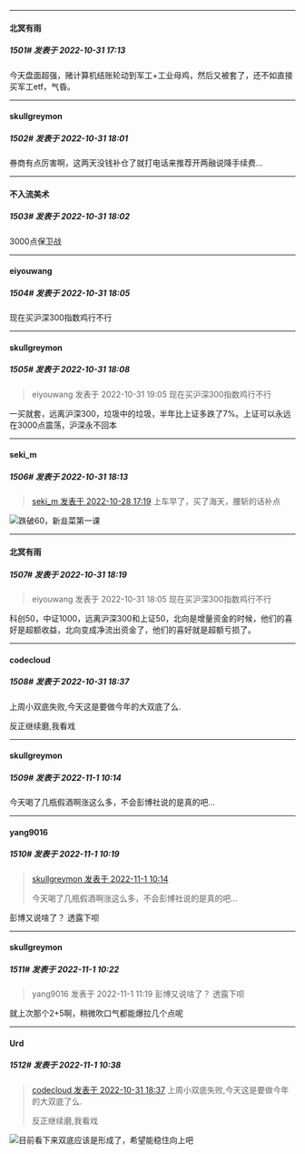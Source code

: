 

*****

####  北冥有雨  
##### 1501#       发表于 2022-10-31 17:13

今天盘面超强，赌计算机结账轮动到军工+工业母鸡，然后又被套了，还不如直接买军工etf，气昏。



*****

####  skullgreymon  
##### 1502#       发表于 2022-10-31 18:01

券商有点厉害啊，这两天没钱补仓了就打电话来推荐开两融说降手续费…

*****

####  不入流美术  
##### 1503#       发表于 2022-10-31 18:02

3000点保卫战

*****

####  eiyouwang  
##### 1504#       发表于 2022-10-31 18:05

现在买沪深300指数鸡行不行

*****

####  skullgreymon  
##### 1505#       发表于 2022-10-31 18:08

<blockquote>eiyouwang 发表于 2022-10-31 19:05
现在买沪深300指数鸡行不行</blockquote>
一买就套，远离沪深300，垃圾中的垃圾，半年比上证多跌了7%。上证可以永远在3000点震荡，沪深永不回本



*****

####  seki_m  
##### 1506#       发表于 2022-10-31 18:13

<blockquote><a href="httphttps://bbs.saraba1st.com/2b/forum.php?mod=redirect&amp;goto=findpost&amp;pid=58148045&amp;ptid=2045670" target="_blank">seki_m 发表于 2022-10-28 17:19</a>
上车早了，买了海天，腰斩的话补点</blockquote>
<img src="https://static.saraba1st.com/image/smiley/face2017/021.png" referrerpolicy="no-referrer">跌破60，新韭菜第一课

*****

####  北冥有雨  
##### 1507#       发表于 2022-10-31 18:19

<blockquote>eiyouwang 发表于 2022-10-31 18:05
现在买沪深300指数鸡行不行</blockquote>
科创50，中证1000，远离沪深300和上证50，北向是增量资金的时候，他们的喜好是超额收益，北向变成净流出资金了，他们的喜好就是超额亏损了。



*****

####  codecloud  
##### 1508#       发表于 2022-10-31 18:37

上周小双底失败,今天这是要做今年的大双底了么.

反正继续磨,我看戏



*****

####  skullgreymon  
##### 1509#       发表于 2022-11-1 10:14

今天喝了几瓶假酒啊涨这么多，不会彭博社说的是真的吧…

*****

####  yang9016  
##### 1510#       发表于 2022-11-1 10:19

<blockquote><a href="httphttps://bbs.saraba1st.com/2b/forum.php?mod=redirect&amp;goto=findpost&amp;pid=58218425&amp;ptid=2045670" target="_blank">skullgreymon 发表于 2022-11-1 10:14</a>

今天喝了几瓶假酒啊涨这么多，不会彭博社说的是真的吧…</blockquote>
彭博又说啥了？ 透露下呗



*****

####  skullgreymon  
##### 1511#       发表于 2022-11-1 10:22

<blockquote>yang9016 发表于 2022-11-1 11:19
彭博又说啥了？ 透露下呗</blockquote>
就上次那个2+5啊，稍微吹口气都能爆拉几个点呢



*****

####  Uгd  
##### 1512#       发表于 2022-11-1 10:38

<blockquote><a href="httphttps://bbs.saraba1st.com/2b/forum.php?mod=redirect&amp;goto=findpost&amp;pid=58210206&amp;ptid=2045670" target="_blank">codecloud 发表于 2022-10-31 18:37</a>
上周小双底失败,今天这是要做今年的大双底了么.

反正继续磨,我看戏</blockquote>
<img src="https://static.saraba1st.com/image/smiley/face2017/068.png" referrerpolicy="no-referrer">目前看下来双底应该是形成了，希望能稳住向上吧

